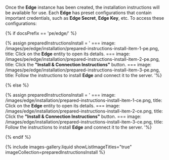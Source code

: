 
Once the **Edge** instance has been created, the installation instructions will be available for use. 
Each **Edge** has preset configurations that contain important credentials, such as **Edge Secret**, **Edge Key**, etc.  To access these configurations:

{% if docsPrefix == 'pe/edge/' %}

{% assign preparedInstructionsInstall = '
    ===
        image: /images/pe/edge/installation/prepared-instructions-install-item-1-pe.png,
        title: Click on the **Edge** entity to open its details.
    ===
        image: /images/pe/edge/installation/prepared-instructions-install-item-2-pe.png,
        title: Click the **"Install & Connection Instructions"** button.
    ===
        image: /images/pe/edge/installation/prepared-instructions-install-item-3-pe.png,
        title: Follow the instructions to install **Edge** and connect it to the server.
'%}

{% else %}

{% assign preparedInstructionsInstall = '
    ===
        image: /images/edge/installation/prepared-instructions-install-item-1-ce.png,
        title: Click on the **Edge** entity to open its details.
    ===
        image: /images/edge/installation/prepared-instructions-install-item-2-ce.png,
        title: Click the **"Install & Connection Instructions"** button.
    ===
        image: /images/edge/installation/prepared-instructions-install-item-3-ce.png,
        title: Follow the instructions to install **Edge** and connect it to the server.
'%}

{% endif %}

{% include images-gallery.liquid showListImageTitles="true" imageCollection=preparedInstructionsInstall %}